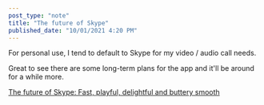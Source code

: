 ```yaml
---
post_type: "note" 
title: "The future of Skype"
published_date: "10/01/2021 4:20 PM"
---
```


For personal use, I tend to default to Skype for my video / audio call needs.   

Great to see there are some long-term plans for the app and it'll be around for a while more.

[The future of Skype: Fast, playful, delightful and buttery smooth​](https://www.skype.com/en/blogs/2021-08-announcement-modern-skype/)